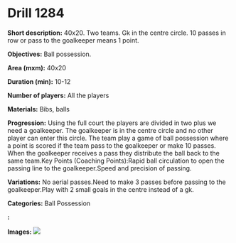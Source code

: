 # Drill 1284

**Short description:**
40x20. Two teams. Gk in the centre circle. 10 passes in row or pass to the goalkeeper means 1 point.

**Objectives:**
Ball possession.

**Area (mxm):**
40x20

**Duration (min):**
10-12

**Number of players:**
All the players

**Materials:**
Bibs, balls

**Progression:**
Using the full court the players are divided in two plus we need a goalkeeper. The goalkeeper is in the centre circle and no other player can enter this circle. The team play a game of ball possession where a point is scored if the team pass to the goalkeeper or make 10 passes. When the goalkeeper receives a pass they distribute the ball back to the same team.Key Points (Coaching Points):Rapid ball circulation to open the passing line to the goalkeeper.Speed and precision of passing.

**Variations:**
No aerial passes.Need to make 3 passes before passing to the goalkeeper.Play with 2 small goals in the centre instead of a gk.

**Categories:**
Ball Possession

**:**


**Images:**
![](https://www.coachingfutsal.com/\images\c73438ab-861d-428f-b16f-491b4a464827_098.png)

